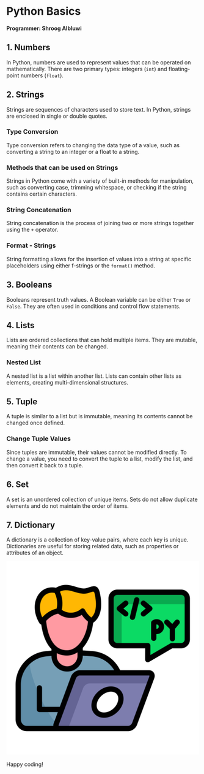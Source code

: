 # Python Basics


**Programmer: Shroog Albluwi**

## 1. Numbers
In Python, numbers are used to represent values that can be operated on mathematically. There are two primary types: integers (`int`) and floating-point numbers (`float`).

## 2. Strings
Strings are sequences of characters used to store text. In Python, strings are enclosed in single or double quotes.

### Type Conversion
Type conversion refers to changing the data type of a value, such as converting a string to an integer or a float to a string.

### Methods that can be used on Strings
Strings in Python come with a variety of built-in methods for manipulation, such as converting case, trimming whitespace, or checking if the string contains certain characters.

### String Concatenation
String concatenation is the process of joining two or more strings together using the `+` operator.

### Format - Strings
String formatting allows for the insertion of values into a string at specific placeholders using either f-strings or the `format()` method.

## 3. Booleans
Booleans represent truth values. A Boolean variable can be either `True` or `False`. They are often used in conditions and control flow statements.

## 4. Lists
Lists are ordered collections that can hold multiple items. They are mutable, meaning their contents can be changed.

### Nested List
A nested list is a list within another list. Lists can contain other lists as elements, creating multi-dimensional structures.

## 5. Tuple
A tuple is similar to a list but is immutable, meaning its contents cannot be changed once defined.

### Change Tuple Values
Since tuples are immutable, their values cannot be modified directly. To change a value, you need to convert the tuple to a list, modify the list, and then convert it back to a tuple.

## 6. Set
A set is an unordered collection of unique items. Sets do not allow duplicate elements and do not maintain the order of items.

## 7. Dictionary
A dictionary is a collection of key-value pairs, where each key is unique. Dictionaries are useful for storing related data, such as properties or attributes of an object.



![1.png](images/1.png)

Happy coding!
